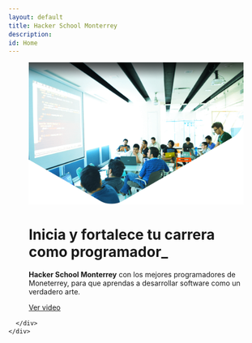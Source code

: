 ```yaml
---
layout: default
title: Hacker School Monterrey
description:
id: Home
---
```


<div class="main-gray">
  <figure>
    <img src="images/Hacker_schoolHome.png" alt="Macaque in the trees">
    <figcaption>
      <div class="container">
        <div class="row">
          <div class="col-md-10 col-md-offset-1">
            <h1>Inicia y fortalece tu carrera como programador_</h1>
            <p><b>Hacker School Monterrey</b> con los mejores programadores de Moneterrey, para que aprendas a desarrollar software como un verdadero arte.</p>
            <p><a class="btn btn-primary btn-lg" href="#" role="button">Ver video</a></p>
          </div>
        </div>
      </div>
    </figcaption>
  </figure>

  <div class="container-fluid">
    <div class="row">
      <div class="col-md-12">

      </div>
    </div>
  </div>
</div>